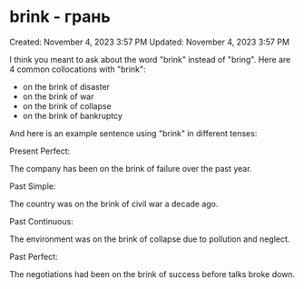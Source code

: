 # brink  - грань

Created: November 4, 2023 3:57 PM
Updated: November 4, 2023 3:57 PM

I think you meant to ask about the word "brink" instead of "bring". Here are 4 common collocations with "brink":

- on the brink of disaster
- on the brink of war
- on the brink of collapse
- on the brink of bankruptcy

And here is an example sentence using "brink" in different tenses:

Present Perfect:

The company has been on the brink of failure over the past year.

Past Simple:

The country was on the brink of civil war a decade ago.

Past Continuous:

The environment was on the brink of collapse due to pollution and neglect.

Past Perfect:

The negotiations had been on the brink of success before talks broke down.